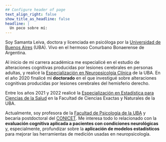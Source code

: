 ```yaml
---
## Configure header of page
text_align_right: false
show_title_as_headline: false
headline: |
  Un poco sobre mí:
---
```


<!-- this is a subheadline -->
Soy Samanta Leiva, doctora y licenciada en psicóloga por la [Universidad de Buenos Aires](https://uba.ar/) (UBA). Vivo en el hermoso Conurbano Bonaerense de Argentina.

Al inicio de mi carrera académica me especialicé en el estudio de alteraciones cognitivas producidas por lesiones cerebrales en personas adultas, y realicé la [Especialización en Neuropsicolgía Clínica](http://pgneuropsicologia.com.ar/) de la UBA. En el año 2020 finalicé mi **doctorado** en el que investigué sobre alteraciones cognitivas producidas por lesiones cerebrales del hemisferio derecho.

Entre los años 2021 y 2022 realicé la [Especialización en Estadística para Ciencias de la Salud](https://ic.fcen.uba.ar/actividades-academicas/formacion/posgrados/especializacion-en-estadistica-para-ciencias-de-la-salud) en la Facultad de Ciencias Exactas y Naturales de la UBA.

Actualmente, soy profesora de la [Facultad de Psicología de la UBA](http://www.psi.uba.ar/) y becaria postdoctoral del [CONICET](https://www.conicet.gov.ar/). Me interesa todo lo relacionado con la **evaluación cognitiva aplicada a pacientes con condiciones neurológicas** y, especialmente, profundizar sobre la **aplicación de modelos estadísticos** para mejorar las herramientas de medición usadas en neuropsicología.